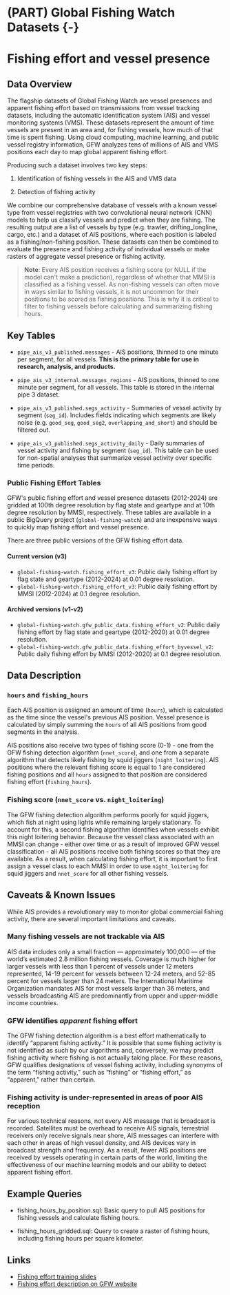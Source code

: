 # (PART) Global Fishing Watch Datasets {-} 

# Fishing effort and vessel presence

## Data Overview

The flagship datasets of Global Fishing Watch are vessel presences and apparent fishing effort based on transmissions from vessel tracking datasets, including the automatic identification system (AIS) and vessel monitoring systems (VMS). These datasets represent the amount of time vessels are present in an area and, for fishing vessels, how much of that time is spent fishing. Using cloud computing, machine learning, and public vessel registry information, GFW analyzes tens of millions of AIS and VMS positions each day to map global apparent fishing effort.

Producing such a dataset involves two key steps:

1. Identification of fishing vessels in the AIS and VMS data

2. Detection of fishing activity

We combine our comprehensive database of vessels with a known vessel type from vessel registries with two convolutional neural network (CNN) models to help us classify vessels and predict when they are fishing. The resulting output are a list of vessels by type (e.g. trawler, drifting_longline, cargo, etc.) and a dataset of AIS positions, where each position is labeled as a fishing/non-fishing position. These datasets can then be combined to evaluate the presence and fishing activity of individual vessels or make rasters of aggregate vessel presence or fishing activity.

>**Note**: Every AIS position receives a fishing score (or NULL if the model can't make a prediction), regardless of whether that MMSI is classified as a fishing vessel. As non-fishing vessels can often move in ways similar to fishing vessels, it is not uncommon for their positions to be scored as fishing positions. This is why it is critical to filter to fishing vessels before calculating and summarizing fishing hours.

## Key Tables

+ `pipe_ais_v3_published.messages` - AIS positions, thinned to one minute per segment, for all vessels. **This is the primary table for use in research, analysis, and products.**

+ `pipe_ais_v3_internal.messages_regions` - AIS positions, thinned to one minute per segment, for all vessels. This table is stored in the internal pipe 3 dataset.

+ `pipe_ais_v3_published.segs_activity` - Summaries of vessel activity by segment (`seg_id`). Includes fields indicating which segments are likely noise (e.g. `good_seg`, `good_seg2`, `overlapping_and_short`) and should be filtered out.

+ `pipe_ais_v3_published.segs_activity_daily` - Daily summaries of vessel activity and fishing by segment (`seg_id`). This table can be used for non-spatial analyses that summarize vessel activity over specific time periods.

### Public Fishing Effort Tables

GFW's public fishing effort and vessel presence datasets (2012-2024) are gridded at 100th degree resolution by flag state and geartype and at 10th degree resolution by MMSI, respectively. These tables are available in a public BigQuery project (`global-fishing-watch`) and are inexpensive ways to quickly map fishing effort and vessel presence.

There are three public versions of the GFW fishing effort data.

#### Current version (v3)
+ `global-fishing-watch.fishing_effort_v3`: Public daily fishing effort by flag state and geartype (2012-2024) at 0.01 degree resolution.
+ `global-fishing-watch.fishing_effort_v3`: Public daily fishing effort by MMSI (2012-2024) at 0.1 degree resolution.

#### Archived versions (v1-v2)

+ `global-fishing-watch.gfw_public_data.fishing_effort_v2`: Public daily fishing effort by flag state and geartype (2012-2020) at 0.01 degree resolution.
+ `global-fishing-watch.gfw_public_data.fishing_effort_byvessel_v2`: Public daily fishing effort by MMSI (2012-2020) at 0.1 degree resolution.

## Data Description

### `hours` and `fishing_hours`

Each AIS position is assigned an amount of time (`hours`), which is calculated as the time since the vessel's previous AIS position. Vessel presence is calculated by simply summing the `hours` of all AIS positions from good segments in the analysis.

AIS positions also receive two types of fishing score (0-1) - one from the GFW fishing detection algorithm (`nnet_score`), and one from a separate algorithm that detects likely fishing by squid jiggers (`night_loitering`). AIS positions where the relevant fishing score is equal to 1 are considered fishing positions and all `hours` assigned to that position are considered fishing effort (`fishing_hours`).   

### Fishing score (`nnet_score` vs. `night_loitering`)

The GFW fishing detection algorithm performs poorly for squid jiggers, which fish at night using lights while remaining largely stationary. To account for this, a second fishing algorithm identifies when vessels exhibit this night loitering behavior. Because the vessel class associated with an MMSI can change - either over time or as a result of improved GFW vessel classification - all AIS positions receive both fishing scores so that they are available. As a result, when calculating fishing effort, it is important to first assign a vessel class to each MMSI in order to use `night_loitering` for squid jiggers and `nnet_score` for all other fishing vessels.     

## Caveats & Known Issues

While AIS provides a revolutionary way to monitor global commercial fishing activity, there are several important limitations and caveats.

### Many fishing vessels are not trackable via AIS

AIS data includes only a small fraction — approximately 100,000 — of the world’s estimated 2.8 million fishing vessels. Coverage is much higher for larger vessels with less than 1 percent of vessels under 12 meters represented, 14-19 percent for vessels between 12-24 meters, and 52-85 percent for vessels larger than 24 meters. The International Maritime Organization mandates AIS for most vessels larger than 36 meters, and vessels broadcasting AIS are predominantly from upper and upper-middle income countries.

### GFW identifies _apparent_ fishing effort

The GFW fishing detection algorithm is a best effort mathematically to identify “apparent fishing activity.” It is possible that some fishing activity is not identified as such by our algorithms and, conversely, we may predict fishing activity where fishing is not actually taking place. For these reasons, GFW qualifies designations of vessel fishing activity, including synonyms of the term “fishing activity,” such as “fishing” or “fishing effort,” as “apparent,” rather than certain.

### Fishing activity is under-represented in areas of poor AIS reception

For various technical reasons, not every AIS message that is broadcast is recorded. Satellites must be overhead to receive AIS signals, terrestrial receivers only receive signals near shore, AIS messages can interfere with each other in areas of high vessel density, and AIS devices vary in broadcast strength and frequency. As a result, fewer AIS positions are received by vessels operating in certain parts of the world, limiting the effectiveness of our machine learning models and our ability to detect apparent fishing effort.

## Example Queries

+ fishing_hours_by_position.sql: Basic query to pull AIS positions for fishing vessels and calculate fishing hours.

+ fishing_hours_gridded.sql: Query to create a raster of fishing hours, including fishing hours per square kilometer.

## Links

+ [Fishing effort training slides](https://docs.google.com/presentation/d/1Jmms1OOd5aBo0UocRMzrO6zh3UmLHqPYQABJH1-Cnvo/edit?usp=sharing)
+ [Fishing effort description on GFW website](https://globalfishingwatch.org/dataset-and-code-fishing-effort/)
